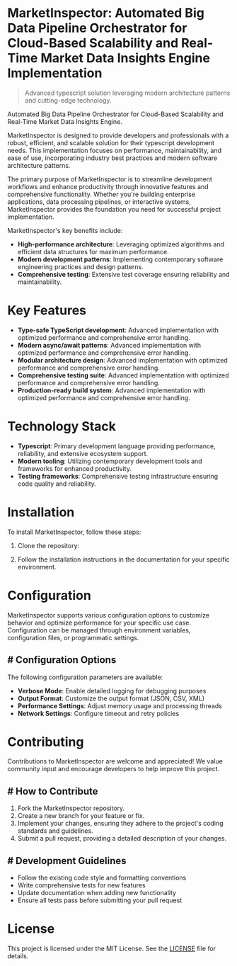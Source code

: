 <!-- fallback_MarketInspector_20251021151828_25332 -->

# MarketInspector: Automated Big Data Pipeline Orchestrator for Cloud-Based Scalability and Real-Time Market Data Insights Engine Implementation
> Advanced typescript solution leveraging modern architecture patterns and cutting-edge technology.

Automated Big Data Pipeline Orchestrator for Cloud-Based Scalability and Real-Time Market Data Insights Engine.

MarketInspector is designed to provide developers and professionals with a robust, efficient, and scalable solution for their typescript development needs. This implementation focuses on performance, maintainability, and ease of use, incorporating industry best practices and modern software architecture patterns.

The primary purpose of MarketInspector is to streamline development workflows and enhance productivity through innovative features and comprehensive functionality. Whether you're building enterprise applications, data processing pipelines, or interactive systems, MarketInspector provides the foundation you need for successful project implementation.

MarketInspector's key benefits include:

* **High-performance architecture**: Leveraging optimized algorithms and efficient data structures for maximum performance.
* **Modern development patterns**: Implementing contemporary software engineering practices and design patterns.
* **Comprehensive testing**: Extensive test coverage ensuring reliability and maintainability.

# Key Features

* **Type-safe TypeScript development**: Advanced implementation with optimized performance and comprehensive error handling.
* **Modern async/await patterns**: Advanced implementation with optimized performance and comprehensive error handling.
* **Modular architecture design**: Advanced implementation with optimized performance and comprehensive error handling.
* **Comprehensive testing suite**: Advanced implementation with optimized performance and comprehensive error handling.
* **Production-ready build system**: Advanced implementation with optimized performance and comprehensive error handling.

# Technology Stack

* **Typescript**: Primary development language providing performance, reliability, and extensive ecosystem support.
* **Modern tooling**: Utilizing contemporary development tools and frameworks for enhanced productivity.
* **Testing frameworks**: Comprehensive testing infrastructure ensuring code quality and reliability.

# Installation

To install MarketInspector, follow these steps:

1. Clone the repository:


2. Follow the installation instructions in the documentation for your specific environment.

# Configuration

MarketInspector supports various configuration options to customize behavior and optimize performance for your specific use case. Configuration can be managed through environment variables, configuration files, or programmatic settings.

## # Configuration Options

The following configuration parameters are available:

* **Verbose Mode**: Enable detailed logging for debugging purposes
* **Output Format**: Customize the output format (JSON, CSV, XML)
* **Performance Settings**: Adjust memory usage and processing threads
* **Network Settings**: Configure timeout and retry policies

# Contributing

Contributions to MarketInspector are welcome and appreciated! We value community input and encourage developers to help improve this project.

## # How to Contribute

1. Fork the MarketInspector repository.
2. Create a new branch for your feature or fix.
3. Implement your changes, ensuring they adhere to the project's coding standards and guidelines.
4. Submit a pull request, providing a detailed description of your changes.

## # Development Guidelines

* Follow the existing code style and formatting conventions
* Write comprehensive tests for new features
* Update documentation when adding new functionality
* Ensure all tests pass before submitting your pull request

# License

This project is licensed under the MIT License. See the [LICENSE](https://github.com/Hantan1080/MarketInspector/blob/main/LICENSE) file for details.
